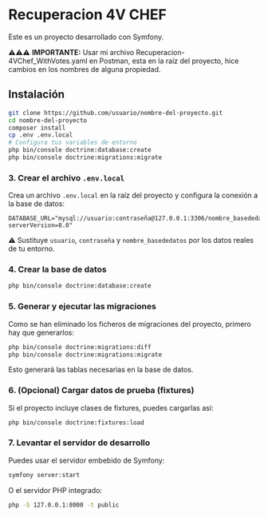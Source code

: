# Recuperacion 4V CHEF
Este es un proyecto desarrollado con Symfony.

⚠️⚠️⚠️ **IMPORTANTE:** Usar mi archivo Recuperacion-4VChef_WithVotes.yaml en Postman, esta en la raíz del proyecto, hice cambios en los nombres de alguna propiedad.


## Instalación

```bash
git clone https://github.com/usuario/nombre-del-proyecto.git
cd nombre-del-proyecto
composer install
cp .env .env.local
# Configura tus variables de entorno
php bin/console doctrine:database:create
php bin/console doctrine:migrations:migrate
```

### 3. Crear el archivo `.env.local`

Crea un archivo `.env.local` en la raíz del proyecto y configura la conexión a la base de datos:

```
DATABASE_URL="mysql://usuario:contraseña@127.0.0.1:3306/nombre_basededatos?serverVersion=8.0"
```

⚠️ Sustituye `usuario`, `contraseña` y `nombre_basededatos` por los datos reales de tu entorno.

### 4. Crear la base de datos

```bash
php bin/console doctrine:database:create
```

### 5. Generar y ejecutar las migraciones

Como se han eliminado los ficheros de migraciones del proyecto, primero hay que generarlos:

```bash
php bin/console doctrine:migrations:diff
php bin/console doctrine:migrations:migrate
```

Esto generará las tablas necesarias en la base de datos.

### 6. (Opcional) Cargar datos de prueba (fixtures)

Si el proyecto incluye clases de fixtures, puedes cargarlas así:

```bash
php bin/console doctrine:fixtures:load
```

### 7. Levantar el servidor de desarrollo

Puedes usar el servidor embebido de Symfony:

```bash
symfony server:start
```

O el servidor PHP integrado:

```bash
php -S 127.0.0.1:8000 -t public
```

```
